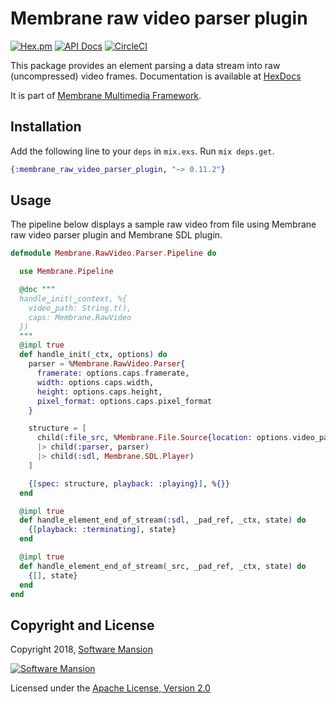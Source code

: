 # Membrane raw video parser plugin

[![Hex.pm](https://img.shields.io/hexpm/v/membrane_raw_video_parser_plugin.svg)](https://hex.pm/packages/membrane_raw_video_parser_plugin)
[![API Docs](https://img.shields.io/badge/api-docs-yellow.svg?style=flat)](https://hexdocs.pm/membrane_raw_video_parser_plugin/)
[![CircleCI](https://circleci.com/gh/membraneframework/membrane_raw_video_parser_plugin.svg?style=svg)](https://circleci.com/gh/membraneframework/membrane_raw_video_parser_plugin)

This package provides an element parsing a data stream into raw (uncompressed) video frames.
Documentation is available at [HexDocs](https://hexdocs.pm/membrane_raw_video_parser_plugin/)

It is part of [Membrane Multimedia Framework](https://membrane.stream/).

## Installation

Add the following line to your `deps` in `mix.exs`. Run `mix deps.get`.

```elixir
{:membrane_raw_video_parser_plugin, "~> 0.11.2"}
```
## Usage
The pipeline below displays a sample raw video from file using Membrane raw video parser plugin and 
Membrane SDL plugin.

```elixir
defmodule Membrane.RawVideo.Parser.Pipeline do

  use Membrane.Pipeline

  @doc """
  handle_init(_context, %{
    video_path: String.t(),
    caps: Membrane.RawVideo
  })
  """
  @impl true
  def handle_init(_ctx, options) do
    parser = %Membrane.RawVideo.Parser{
      framerate: options.caps.framerate,
      width: options.caps.width,
      height: options.caps.height,
      pixel_format: options.caps.pixel_format
    }

    structure = [
      child(:file_src, %Membrane.File.Source{location: options.video_path})
      |> child(:parser, parser)
      |> child(:sdl, Membrane.SDL.Player)
    ]

    {[spec: structure, playback: :playing}], %{}}
  end

  @impl true
  def handle_element_end_of_stream(:sdl, _pad_ref, _ctx, state) do
    {[playback: :terminating], state}
  end

  @impl true
  def handle_element_end_of_stream(_src, _pad_ref, _ctx, state) do
    {[], state}
  end
end
```



## Copyright and License

Copyright 2018, [Software Mansion](https://swmansion.com/?utm_source=git&utm_medium=readme&utm_campaign=membrane)

[![Software Mansion](https://logo.swmansion.com/logo?color=white&variant=desktop&width=200&tag=membrane-github)](https://swmansion.com/?utm_source=git&utm_medium=readme&utm_campaign=membrane)

Licensed under the [Apache License, Version 2.0](LICENSE)
